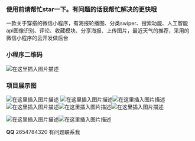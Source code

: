### 使用前请帮忙star一下。有问题的话我帮忙解决的更快哦


一款关于穿搭的微信小程序，有海报轮播图、分类swiper、搜索功能、人工智能api图像识别、评论、收藏模块、分享海报、上传图片，最近天气的推荐，采用的微信小程序的云开发做后台

### 小程序二维码
![在这里插入图片描述](https://img-blog.csdnimg.cn/20200720102205806.png)


### 项目展示图

 ![在这里插入图片描述](https://img-blog.csdnimg.cn/20200720102242177.png) ![在这里插入图片描述](https://img-blog.csdnimg.cn/20200720102242739.png)![在这里插入图片描述](https://img-blog.csdnimg.cn/20200720102242691.png)![在这里插入图片描述](https://img-blog.csdnimg.cn/20200720102242497.png)![在这里插入图片描述](https://img-blog.csdnimg.cn/20200720102242423.png)![在这里插入图片描述](https://img-blog.csdnimg.cn/20200720102242326.png)

![在这里插入图片描述](https://img-blog.csdnimg.cn/20200720102241956.png)![在这里插入图片描述](https://img-blog.csdnimg.cn/20200720102241592.png)


**QQ**
2654784320  有问题联系我
